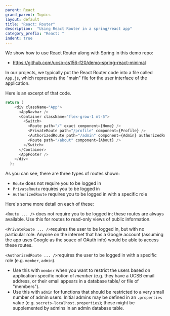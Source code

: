 ```yaml
---
parent: React
grand_parent: Topics
layout: default
title: "React: Router"
description:  "Using React Router in a spring/react app"
category_prefix: "React: "
indent: true
---
```


We show how to use React Router along with Spring in this demo repo:
* <https://github.com/ucsb-cs156-f20/demo-spring-react-minimal>

In our projects, we typically put the React Router code into a file called `App.js`, which represents the 
"main" file for the user interface of the application.

Here is an excerpt of that code.  
```javascript
return (
    <div className="App">
      <AppNavbar />
      <Container className="flex-grow-1 mt-5">
        <Switch>
          <Route path="/" exact component={Home} />
          <PrivateRoute path="/profile" component={Profile} />
          <AuthorizedRoute path="/admin" component={Admin} authorizedRoles={["admin"]}/>
          <Route path="/about" component={About} />
        </Switch>
      </Container>
      <AppFooter />
    </div>
  );
```

As you can see, there are three types of routes shown:

* `Route` does not require you to be logged in
* `PrivateRoute` requires you to be logged in
* `AuthorizedRoute` requires you to be logged in with a specific role

Here's some more detail on each of these:

`<Route ... />` does not require you to be logged in; these routes are always available.  Use this for routes to read-only views of public information.

`<PrivateRoute ... />`requires the user to be logged in, but with no particular role.   Anyone on the internet that has a Google account (assuming
  the app uses Google as the souce of OAuth info) would be able to access these routes.

`<AuthorizedRoute ... />`requires the user to be logged in with a specific role (e.g. `member`, `admin`).  

* Use this with `member` when you want to restrict the users
  based on application-specific notion of *member* (e.g. they have a UCSB email address, or their email appears in a database table/ or file of "members").
* Use this with `admin` for functions that should be restricted to a very small number of admin users.  Initial admins may be defined
  in an `.properties` value (e.g. `secrets-localhost.properties`); these might be supplemented by admins in an admin database table.
    
    
